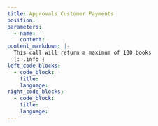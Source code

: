 ```yaml
---
title: Approvals Customer Payments
position:
parameters:
  - name:
    content:
content_markdown: |-
  This call will return a maximum of 100 books
  {: .info }
left_code_blocks:
  - code_block:
    title:
    language:
right_code_blocks:
  - code_block:
    title:
    language:
---
```

